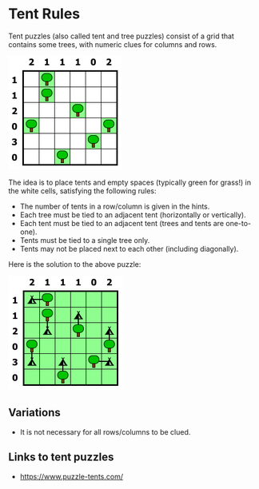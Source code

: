 # Tent Rules

Tent puzzles (also called tent and tree puzzles) consist of a grid that contains some trees, with numeric clues for columns and rows.

![Example tent puzzle](tent.png "Example tent puzzle")

The idea is to place tents and empty spaces (typically green for grass!) in the white cells, satisfying the following rules:

* The number of tents in a row/column is given in the hints.
* Each tree must be tied to an adjacent tent (horizontally or vertically).
* Each tent must be tied to an adjacent tent (trees and tents are one-to-one).
* Tents must be tied to a single tree only.
* Tents may not be placed next to each other (including diagonally).

Here is the solution to the above puzzle:

![Example tent puzzle solution](tent_sol.png "Example tent puzzle solution")

## Variations

* It is not necessary for all rows/columns to be clued.

## Links to tent puzzles

* https://www.puzzle-tents.com/
